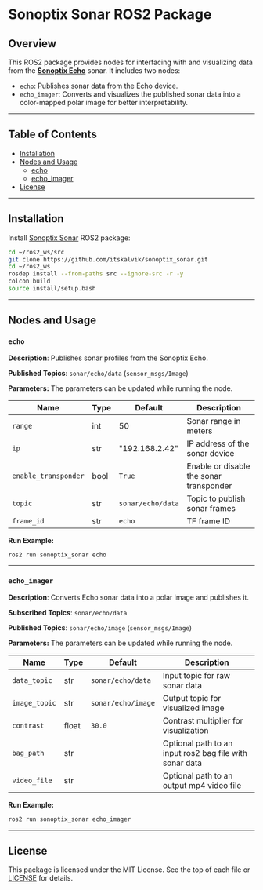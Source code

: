 # Sonoptix Sonar ROS2 Package

## Overview

This ROS2 package provides nodes for interfacing with and visualizing data from the [**Sonoptix Echo**](https://bluerobotics.com/store/sonars/imaging-sonars/sonoptix-echo/) sonar. It includes two nodes:

- `echo`: Publishes sonar data from the Echo device.
- `echo_imager`: Converts and visualizes the published sonar data into a color-mapped polar image for better interpretability.

---

## Table of Contents

- [Installation](#installation)
- [Nodes and Usage](#nodes-and-usage)
  - [echo](#echo)
  - [echo_imager](#echo_imager)
- [License](#license)

---

## Installation
Install [Sonoptix Sonar](https://github.com/itskalvik/sonoptix_sonar) ROS2 package:

```bash
cd ~/ros2_ws/src
git clone https://github.com/itskalvik/sonoptix_sonar.git
cd ~/ros2_ws
rosdep install --from-paths src --ignore-src -r -y
colcon build
source install/setup.bash
```

---

## Nodes and Usage

### `echo`

**Description**: Publishes sonar profiles from the Sonoptix Echo.

**Published Topics**: `sonar/echo/data` (`sensor_msgs/Image`)

**Parameters:** The parameters can be updated while running the node.

| Name                 | Type    | Default            | Description                              |
|----------------------|---------|--------------------|------------------------------------------|
| `range`              | int     | 50                 | Sonar range in meters                    |
| `ip`                 | str     | "192.168.2.42"     | IP address of the sonar device          |
| `enable_transponder`| bool    | `True`             | Enable or disable the sonar transponder |
| `topic`              | str     | `sonar/echo/data`  | Topic to publish sonar frames           |
| `frame_id`           | str     | `echo`             |  TF frame ID             |

**Run Example:**
```bash
ros2 run sonoptix_sonar echo
```

---

### `echo_imager`

**Description**: Converts Echo sonar data into a polar image and publishes it.

**Subscribed Topics**: `sonar/echo/data`

**Published Topics**: `sonar/echo/image` (`sensor_msgs/Image`)

**Parameters:** The parameters can be updated while running the node.

| Name           | Type   | Default              | Description                              |
|----------------|--------|----------------------|------------------------------------------|
| `data_topic`   | str    | `sonar/echo/data`    | Input topic for raw sonar data         |
| `image_topic`  | str    | `sonar/echo/image`   | Output topic for visualized image       |
| `contrast`     | float  | `30.0`               | Contrast multiplier for visualization   |
| `bag_path`     | str    |                      | Optional path to an input ros2 bag file with sonar data |
| `video_file`   | str    |                      | Optional path to an output mp4 video file |

**Run Example:**
```bash
ros2 run sonoptix_sonar echo_imager
```

---

## License

This package is licensed under the MIT License. See the top of each file or [LICENSE](LICENSE) for details.
